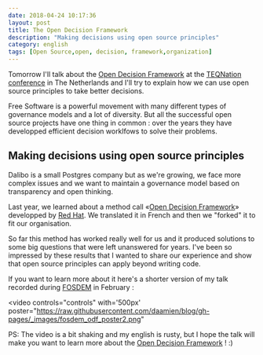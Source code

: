 ```yaml
---
date: 2018-04-24 10:17:36
layout: post
title: The Open Decision Framework
description: "Making decisions using open source principles"
category: english
tags: [Open Source,open, decision, framework,organization]
---
```



Tomorrow I'll talk about the [Open Decision Framework] at the [TEQNation conference] in The Netherlands and I'll try to explain how we can use open source principles to take better decisions.

<!--MORE-->


[Open Decision Framework]: https://github.com/red-hat-people-team/open-decision-framework
[TEQNation conference]: https://teqnation.nl
[FOSDEM]: https://fosdem.org
[Red Hat]: https://redhat.com/

Free Software is a powerful movement with many different types of 
governance models and a lot of diversity. But all the successful open source 
projects have one thing in common : over the years they have developped efficient 
decision worklfows to solve their problems. 

## Making decisions using open source principles

Dalibo is a small Postgres company but as we're growing, we face more complex issues 
and we want to maintain a governance model based on transparency and open thinking. 

Last year, we learned about a method call «[Open Decision Framework]» 
developped by [Red Hat]. We translated it in French and then we "forked" 
it to fit our organisation. 

So far this method has worked really well for us and it produced solutions 
to some big questions that were left unanswered for years. I've been so impressed 
by these results that I wanted to share our experience and show that 
open source principles can apply beyond writing code. 

If you want to learn more about it here's a shorter version of my talk recorded during [FOSDEM] in February : 

<video controls="controls"  with='500px'
poster="https://raw.githubusercontent.com/daamien/blog/gh-pages/_images/fosdem_odf_poster2.png"
>
  <source src="https://video.fosdem.org/2018/K.4.201/osd_the_open_decision_framework.webm" type='video/webm; codecs="vp9, opus"' />
  
</video>

PS: The video is a bit shaking and my english is rusty, but I hope the talk will 
make you want to learn more about the [Open Decision Framework] ! :)

